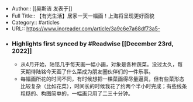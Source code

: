 - Author:: [[吴斯洁                                   发表于]]
- Full Title:: 【有光生活】居家一天一幅画！上海将呈现更好面貌
- Category:: #articles
- URL:: https://www.inoreader.com/article/3a9c6e7a68df73a5-
- ### Highlights first synced by #Readwise [[December 23rd, 2022]]
    - 从4月开始，陆铭几乎每天画一幅小画，对象是各种蔬菜。没过太久，每天期待陆铭今天画了什么菜成为朋友圈伙伴们的一件乐事。
    - 每幅画所花的时间不同，有时候想把一棵菜画得尽量逼真，但有些菜形态比较复杂（比如花菜），时间长的时候我花了约两个半小时完成；有些线条粗糙的、构图简单的，一幅画只用了二三十分钟。
